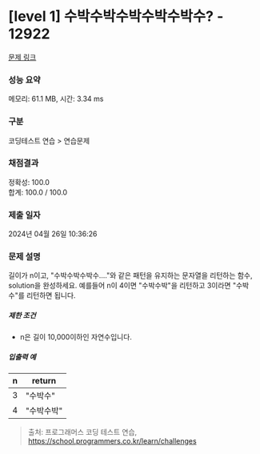 # [level 1] 수박수박수박수박수박수? - 12922 

[문제 링크](https://school.programmers.co.kr/learn/courses/30/lessons/12922?language=kotlin) 

### 성능 요약

메모리: 61.1 MB, 시간: 3.34 ms

### 구분

코딩테스트 연습 > 연습문제

### 채점결과

정확성: 100.0<br/>합계: 100.0 / 100.0

### 제출 일자

2024년 04월 26일 10:36:26

### 문제 설명

<p>길이가 n이고, "수박수박수박수...."와 같은 패턴을 유지하는 문자열을 리턴하는 함수, solution을 완성하세요. 예를들어 n이 4이면 "수박수박"을 리턴하고 3이라면 "수박수"를 리턴하면 됩니다.</p>

<h5>제한 조건</h5>

<ul>
<li>n은 길이 10,000이하인 자연수입니다.</li>
</ul>

<h5>입출력 예</h5>
<table class="table">
        <thead><tr>
<th>n</th>
<th>return</th>
</tr>
</thead>
        <tbody><tr>
<td>3</td>
<td>"수박수"</td>
</tr>
<tr>
<td>4</td>
<td>"수박수박"</td>
</tr>
</tbody>
      </table>

> 출처: 프로그래머스 코딩 테스트 연습, https://school.programmers.co.kr/learn/challenges